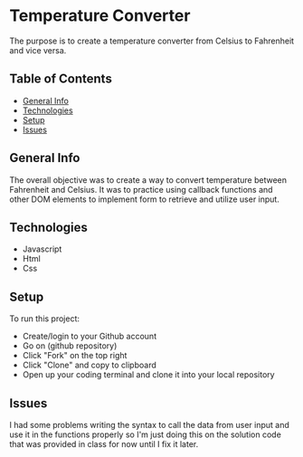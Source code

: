 # Temperature Converter
The purpose is to create a temperature converter from Celsius to Fahrenheit and vice versa.

## Table of Contents
* [General Info](#general-info)
* [Technologies](#technologies)
* [Setup](#setup)
* [Issues](#issues)

## General Info
The overall objective was to create a way to convert temperature between Fahrenheit and Celsius. It was to practice using callback functions and other DOM elements to implement form to retrieve and utilize user input.


## Technologies
* Javascript
* Html
* Css

## Setup
To run this project:
* Create/login to your Github account
* Go on (github repository)
* Click "Fork" on the top right
* Click "Clone" and copy to clipboard
* Open up your coding terminal and clone it into your local repository

## Issues
I had some problems writing the syntax to call the data from user input and use it in the functions properly so I'm just doing this on the solution code that was provided in class for now until I fix it later.